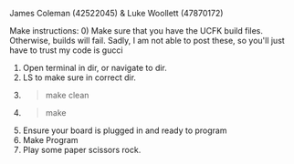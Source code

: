 James Coleman (42522045) & Luke Woollett (47870172)


Make instructions:
0) Make sure that you have the UCFK build files. Otherwise, builds will fail. Sadly, I am not able to post these, so you'll just have to trust my code is gucci
1) Open terminal in dir, or navigate to dir.
2) LS to make sure in correct dir.
3) >make clean
4) >make
5) Ensure your board is plugged in and ready to program
6) Make Program
7) Play some paper scissors rock.
